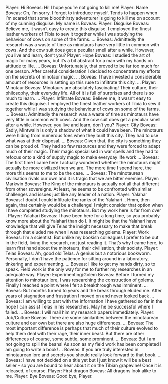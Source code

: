 Player: Hi
Boveas: Hi! I hope you’re not going to kill me!
Player: Name
Boveas: Oh, I’m sorry. I forgot to introduce myself. Tends to happen when I’m scared that some bloodthirsty adventurer is going to kill me on account of my cunning disguise. My name is Boveas.
Player: Disguise
Boveas: Believe me, it wasn’t easy to create this disguise. I employed the finest leather workers of Tibia to sew it together while I was studying the behaviour of cows on some of the farms. …
Boveas: Admittedly the research was a waste of time as minotaurs have very little in common with cows. And the cow suit does get a peculiar smell after a while. However, you live and learn, don’t you?
Player: Hope
Boveas: I studied the art of magic for many years, but it’s a bit abstract for a man with my hands on attitude to life. …
Boveas: Unfortunately, that proved to be far too much for one person. After careful consideration I decided to concentrate my efforts on the secrets of minotaur magic. …
Boveas: I have invested a considerable amount of resources in setting up this ruse to infiltrate this city. …
Player: Minotaur
Boveas: Minotaurs are absolutely fascinating! Their culture, their philosophy, their everyday life. All of it is full of surprises and there is so much to learn. …
Player: Infiltrate
Boveas: Believe me, it wasn’t easy to create this disguise. I employed the finest leather workers of Tibia to sew it together while I was studying the behaviour of cows on some of the farms. …
Boveas: Admittedly the research was a waste of time as minotaurs have very little in common with cows. And the cow suit does get a peculiar smell after a while. However, you live and learn, don’t you?
Player: City
Boveas: Sadly, Mintwalin is only a shadow of what it could have been. The minotaurs were hiding from numerous foes when they built this city. They had to use what was at their disposal. …
Boveas: Given that, the city is something they can be proud of. They had so few resources and they were forced to adapt much of their magic. Their magic specialised in war spells and they had to refocus onto a kind of supply magic to make everyday life work …
Boveas: The first time I came here I actually wondered whether the minotaurs might actually be more civilized then we are. The more time I spend here, the more this seems to me to be the case. …
Boveas: The minotaurean civilisation rivals our own and it is tragic that we are bitter enemies.
Player: Markwin
Boveas: The King of the minotaurs is actually not all that different from other sovereigns. At least, he seems to be confronted with similar challenges and issues just like any leader of a nation.
Player: Yalahar
Boveas: I doubt I could infiltrate the ranks of the Yalahari .. Hmm, then again, that certainly would be a challenge! I might consider that option when I have completed studying the minotaurs. But my work here is far from over <sigh>.
Player: Yalahari
Boveas: I have been here for a long time, so you probably know more about the Yalahari than do I. It might be that the Yalahari have knowledge that will give Telas the insight necessary to make that break through that eluded me when I was researching golems.
Player: Work
Boveas: I’m a scientist. But unlike my bookish colleagues I prefer to be out in the field, living the research, not just reading it. That’s why I came here, to learn first hand about the minotaurs, their civilisation, their society.
Player: Telas
Boveas: Ah, good old Telas. A genius but a notorious bookworm. Personally, I don’t have the patience for sitting around in a laboratory, tinkering and experimenting. …
Boveas: I like to get my hands dirty, so to speak. Field work is the only way for me to further my researches in an adequate way.
Player: Experimenting/Golem
Boveas: Before I turned my attention to minotaur lore, I was researching the construction of golems. Finally I reached a point where I felt a breakthrough was imminent. …
Boveas: But months turned to years and the break through eluded me. After years of stagnation and frustration I moved on and never looked back …
Boveas: I am willing to part with the information I have gathered so far in the hope I can assist Telas in his researches. May he be successful where I failed. …
Boveas: I will mail him my research papers immediately.
Player: Job/Culture
Boveas: There are some similarities between the minotaurean culture and our own but there are also huge differences. …
Boveas: The most important difference is perhaps that much of their culture evolved to help them deal with their rage, their inner beast. But there are other differences of course, some subtle, some prominent. …
Boveas: But I am not going to spill the beans! As soon as my field work has been completed I am going to write a book! …
Boveas: If you are truly interested in minotaurean lore and secrets you should really look forward to that book. …
Boveas: I have not decided on a title yet but I just know it will be a best seller – so you are bound to hear about it on the Tibian grapevine! Once it is released, of course.
Player: First dragon
Boveas: All dragons look alike to me.
Player: Bye
Boveas: Good bye, Player.